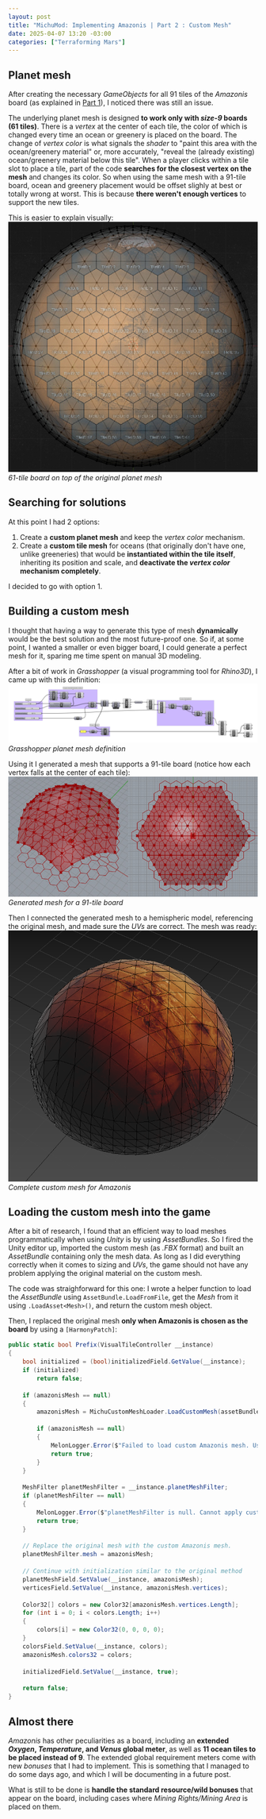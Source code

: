 ```yaml
---
layout: post
title: "MichuMod: Implementing Amazonis | Part 2 : Custom Mesh"
date: 2025-04-07 13:20 -03:00
categories: ["Terraforming Mars"]
---
```


## Planet mesh
After creating the necessary *GameObjects* for all 91 tiles of the *Amazonis* board (as explained in [Part 1](https://michumod.dev/terraforming%20mars/2025/03/21/terraforming-mars-implementing-amazonis)), I noticed there was still an issue.

The underlying planet mesh is designed **to work only with *size-9* boards (61 tiles)**. There is a *vertex* at the center of each tile, the color of which is changed every time an ocean or greenery is placed on the board. The change of *vertex color* is what signals the *shader* to "paint this area with the ocean/greenery material" or, more accurately, "reveal the (already existing) ocean/greenery material below this tile". When a player clicks within a tile slot to place a tile, part of the code **searches for the closest vertex on the mesh** and changes its color. So when using the same mesh with a 91-tile board, ocean and greenery placement would be offset slighly at best or totally wrong at worst. This is because **there weren't enough vertices** to support the new tiles.

This is easier to explain visually:
![Mesh Vertex Grid](/assets/images/planet-mesh-vertices.jpg)
*61-tile board on top of the original planet mesh*

## Searching for solutions
At this point I had 2 options:
1. Create a **custom planet mesh** and keep the *vertex color* mechanism.
2. Create a **custom tile mesh** for oceans (that originally don't have one, unlike greeneries) that would be **instantiated within the tile itself**, inheriting its position and scale, and **deactivate the *vertex color* mechanism completely**.

I decided to go with option 1.

## Building a custom mesh
I thought that having a way to generate this type of mesh **dynamically** would be the best solution and the most future-proof one. So if, at some point, I wanted a smaller or even bigger board, I could generate a perfect mesh for it, sparing me time spent on manual 3D modeling.

After a bit of work in *Grasshopper* (a visual programming tool for *Rhino3D*), I came up with this definition:
![Grasshopper planet mesh definition](/assets/images/gh-custom-mesh-definition.png)
*Grasshopper planet mesh definition*

Using it I generated a mesh that supports a 91-tile board (notice how each vertex falls at the center of each tile):
![Grasshopper planet mesh definition](/assets/images/gh-custom-mesh-result.jpg)
*Generated mesh for a 91-tile board*

Then I connected the generated mesh to a hemispheric model, referencing the original mesh, and made sure the *UVs* are correct. The mesh was ready:
![Complete custom mesh for Amazonis](/assets/images/amazonis-custom-mesh-complete.png)
*Complete custom mesh for Amazonis*

## Loading the custom mesh into the game
After a bit of research, I found that an efficient way to load meshes programmatically when using *Unity* is by using *AssetBundles*. So I fired the Unity editor up, imported the custom mesh (as *.FBX* format) and built an *AssetBundle* containing only the mesh data. As long as I did everything correctly when it comes to sizing and *UVs*, the game should not have any problem applying the original material on the custom mesh.

The code was straighforward for this one: I wrote a helper function to load the *AssetBundle* using `AssetBundle.LoadFromFile`, get the *Mesh* from it using `.LoadAsset<Mesh>()`, and return the custom mesh object.

Then, I replaced the original mesh **only when Amazonis is chosen as the board** by using a `[HarmonyPatch]`:
```csharp
public static bool Prefix(VisualTileController __instance)
{
    bool initialized = (bool)initializedField.GetValue(__instance);
    if (initialized)
        return false;

    if (amazonisMesh == null)
    {
        amazonisMesh = MichuCustomMeshLoader.LoadCustomMesh(assetBundlePath);

        if (amazonisMesh == null)
        {
            MelonLogger.Error($"Failed to load custom Amazonis mesh. Using original mesh instead");
            return true;
        }
    }

    MeshFilter planetMeshFilter = __instance.planetMeshFilter;
    if (planetMeshFilter == null)
    {
        MelonLogger.Error($"planetMeshFilter is null. Cannot apply custom Amazonis mesh.");
        return true;
    }

    // Replace the original mesh with the custom Amazonis mesh.
    planetMeshFilter.mesh = amazonisMesh;

    // Continue with initialization similar to the original method
    planetMeshField.SetValue(__instance, amazonisMesh);
    verticesField.SetValue(__instance, amazonisMesh.vertices);

    Color32[] colors = new Color32[amazonisMesh.vertices.Length];
    for (int i = 0; i < colors.Length; i++)
    {
        colors[i] = new Color32(0, 0, 0, 0);
    }
    colorsField.SetValue(__instance, colors);
    amazonisMesh.colors32 = colors;

    initializedField.SetValue(__instance, true);

    return false;
}
```

## Almost there
*Amazonis* has other peculiarities as a board, including an **extended *Oxygen*, *Temperature*, and *Venus* global meter**, as well as **11 ocean tiles to be placed instead of 9**. The extended global requirement meters come with new *bonuses* that I had to implement. This is something that I managed to do some days ago, and which I will be documenting in a future post.

What is still to be done is **handle the standard resource/wild bonuses** that appear on the board, including cases where *Mining Rights/Mining Area* is placed on them. 
















